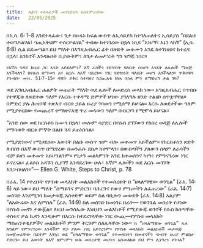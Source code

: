 ```yaml
---
title:  ለሕግ ተላላፊዎች መንገድህን አስተምራቸው
date:   22/05/2025
---
```



በኢሳ. 6፡ 1–8 እንደተጻፈው፣ ጌታ በዙፋኑ ክፍል ውስጥ ለኢሳይያስ ከተገለጠለትና ኢሳይያስ “በደልህ ተወግዶልሃል፤ ኀጢአትህም ተሰርዮልሃል” ተብሎ ከተነገረው በኋላ ነቢዩ “እነሆኝ፣ እኔን ላከኝ” (ኢሳ. 6፡8) ሲል ይደመጣል። ይህ ማለት በእግዚአብሔር ፊት በጽድቅ መቆሙን አንዴ ከተገነዘበና ከተረዳ በኋላ፣ እንከኖች እንዳሉበት ቢያውቅም፣ ለጌታ ለመሥራት ግን ዝግጁ ነበር።

`የእኛስ ጉዳይ ከዚህ ጋር አንድ አይደለምን? እኛ ራሳችን የደኅንነት ባለቤት ሳንሆን እንዴት ለሌሎች ማወጅ እንችላለን? በየሱስ በማመን እና እርሱ ለእኛ ባደረገው ነገር የደኅንነት ባለቤት መሆን እንችላለን። ጥቅሶቹን ያንብቡ፡ መዝ. 51፡7-15። ዳዊት ይቅር ከተባለና ከኃጢአቱ ከነጻ በኋላ ምን ለማድረግ ቃል ገባ?`

ወደ እግዚአብሔር ሐልዎት መጠራት ማለት ወደ ሌሎች ለመድረስ መላክ ነው። እግዚአብሔር በጥበቡ የተዋጁቱ ለወደቀው ዓለም የእርሱ ተቀዳሚ ድምፆች ሆነው ያገለግሉ ዘንድ ተልዕኮ ሰጥቷቸዋል። በምድር ያሉ ሕዝቦቹ ተጽእኖ ብርቱ ኃይል ዙሪያ ገባውን የሚሰማ ይሆናል። እርሱ ለወደቀችው ዓለም የሚያቀርበው የመጨረሻ ተማጽኖአዊ ጥሪ መላውን ዓለም በብርሃን የሚሞላ ይሆናል።

“አንድ ሰው ወደ ክርስቶስ ከመጣ በኋላ፣ ውሎም ሳያድር በየሱስ ያገኘውን የከበረ ወዳጅ ለሌሎች የማሳወቅ ብርቱ ምኞት በልቡ ጓዳ ይጠነሰሳል።

የሚያድነውና የሚቀደሰው እውነት በልቡ ውስጥ ዝም ብሎ መቀመጥ አይችልም። የክርስቶስን ጽድቅ ለብሰን በእኛ ውስጥ በሚኖረው በመንፈሱ ደስታ ከተሞላን፣ በውስጣችን ያለውን ሰላም ለራሳችን ብቻ ይዘን መቀመጥ አይሆንልንም። የጌታን መልካምነት አንዴ ከቀመስንና ካየን፣ የምንናገረው ነገር ይኖረናል። ፊልጶስ አዳኙን ሲያገኝ እንዳደረገው ሁሉ፣ እኛም ሌሎችን ወደ እርሱ መገኘት እንጋብዛለን።”— Ellen G. White, Steps to Christ, p. 78

በራአ. 14 የቀረቡት የሦስቱ መላእክት መልእክቶች የተመሰረቱት በ “ዘላለማዊው ወንጌል” (ራእ. 14፡6) ላይ ነው። ይህ ማለት “ሰማይንና ምድርን፣ ባሕርንና የውሃ ምንጮችን ለፈጠረው” (ራእ. 14፡7) መስገድ እንደሚገባ ከመታወጁ አስቀድሞ ወይም ስለ ባቢሎን መውደቅ (ራእ. 14፡8) አልያም “ለአውሬው እና ለምስሉ” (ራእ. 14፡9) ስለ መስገድ ከመነገሩ በፊት— የወንጌል መሰረት የሆነው በየሱስ መዳን ታውጇል። ለዚህ መንስኤው እነዚህን መልእክቶች የሚያውጁ ወገኖች የሱስ ከሰጣቸው ተስፋና ቃል ኪዳን እንዲሁም በእርሱ ከተደረገላቸው ነገር ውጪ—የሦስቱ መላእክት ማስጠንቀቂያዎችና መልእክቶች ምንም ትርጉም ስለሌላቸው ነው።` ከ “ዘላለማዊው ወንጌል” ሌላ ለዓለም የምንናገረው አንዳችም ዋጋ ያለው ነገር አይኖረንም። የሦስቱ መላእክት መልእክቶች መታወጅ ከመጀመራቸው በፊትም እንኳ፣ ወደ “ዘላለማዊው ወንጌል” የተመላከትን በመሆናችን ጭብጥ ዙሪያ ምልከታ ያድርጉ። ይህ እውነት ለእኛ ለምናምን ሁሉ መሰረታዊ መሆኑን አስመልክቶ ይህ ምን ሊነግረን ይገባል?`